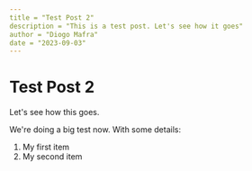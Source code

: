 ```yaml
---
title = "Test Post 2"
description = "This is a test post. Let's see how it goes"
author = "Diogo Mafra"
date = "2023-09-03"
---
```


# Test Post 2

Let's see how this goes.

We're doing a big test now. With some details:

1. My first item
2. My second item
